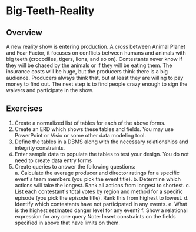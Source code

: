 # Big-Teeth-Reality

## Overview

A new reality show is entering production. A cross between Animal Planet and Fear Factor, it focuses on conflicts between humans and animals with big teeth (crocodiles, tigers, lions, and so on). Contestants never know if they will be chased by the animals or if they will be eating them. The insurance costs will be huge, but the producers think there is a big audience. Producers always think that, but at least they are willing to pay money to find out. The next step is to find people crazy enough to sign the waivers and participate in the show.

## Exercises

1. Create a normalized list of tables for each of the above forms.
2. Create an ERD which shows these tables and fields. You may use PowerPoint or Visio or some other data modeling tool.
3. Define the tables in a DBMS along with the necessary relationships and integrity constraints.
4. Enter sample data to populate the tables to test your design. You do not need to create data entry forms
5. Create queries to answer the following questions:                         
  a. Calculate the average producer and director ratings for a specific event's team members (you pick the event title).
  b. Determine which actions will take the longest. Rank all actions from longest to shortest.
  c. List each contestant's total votes by region and method for a specific episode (you pick the episode title). Rank this from highest to lowest.
  d. Identify which contestants have not participated in any events.
  e. What is the highest estimated danger level for any event?
  f. Show a relational expression for any one query
Note: Insert constraints on the fields specified in above that have limits on them.
